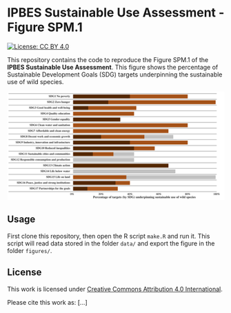 # IPBES Sustainable Use Assessment - Figure SPM.1

[![License: CC BY 4.0](https://img.shields.io/badge/License-CC%20BY%204.0-lightgreen.svg)](https://choosealicense.com/licenses/cc-by-4.0/)

This repository contains the code to reproduce the Figure SPM.1 of the 
**IPBES Sustainable Use Assessment**. This figure shows the percentage of 
Sustainable Development Goals (SDG) targets underpinning the sustainable use 
of wild species.

![](figures/ipbes_su-spm_fig1.png)


## Usage

First clone this repository, then open the R script `make.R` and run it.
This script will read data stored in the folder `data/` and export the figure
in the folder `figures/`.


## License

This work is licensed under 
[Creative Commons Attribution 4.0 International](https://choosealicense.com/licenses/cc-by-4.0/).

Please cite this work as: [...]

